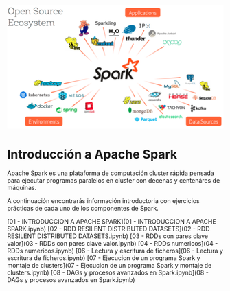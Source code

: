 ![Apache Spark](media/00.apache-spark.png)


# Introducción a Apache Spark

Apache Spark es una plataforma de computación cluster rápida pensada para ejecutar programas paralelos en cluster con decenas y centenáres de máquinas.

A continuación encontrarás información introductoria con ejercicios prácticas de cada uno de los componentes de Spark.

[01 - INTRODUCCION A APACHE SPARK](01 - INTRODUCCION A APACHE SPARK.ipynb)
[02 - RDD RESILENT DISTRIBUTED DATASETS](02 - RDD RESILENT DISTRIBUTED DATASETS.ipynb)
[03 - RDDs con pares clave valor](03 - RDDs con pares clave valor.ipynb)
[04 - RDDs numericos](04 - RDDs numericos.ipynb)
[06 - Lectura y escritura de ficheros](06 - Lectura y escritura de ficheros.ipynb)
[07 - Ejecucion de un programa Spark y montaje de clusters](07 - Ejecucion de un programa Spark y montaje de clusters.ipynb)
[08 - DAGs y procesos avanzados en Spark.ipynb](08 - DAGs y procesos avanzados en Spark.ipynb)
